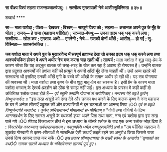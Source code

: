 **सा वीक्ष्य विश्वं सहसा राजन्सञ्जातवेपथु: ।** **सश्मील्य मृगशावाक्षी नेत्रे आसीत्सुविस्मिता ॥ ३७॥** 

शब्दार्थ **** 

**सा—** **माता यशोदा** **; वीक्ष्य—** **देखकर** **; विश्वम्—** **सश्पूर्ण विश्व को** **; सहसा—** **अचानक अपने पुत्र के मुँह के भीतर** **; राजन्—** **हे** **राजा (महाराज परीक्षित)** **; सञ्जात-वेपथु:—** **उनका हृदय धक् धक् करने लगा** **; सश्मील्य—** **खोल कर** **; मृगशाव-अक्षी—** **मृगनैनी** **; नेत्रे—** **उसकी दोनों आँखें** **; आसीत्—** **हो गईं** **; सु-विस्मिता—** **आश्चर्यचकित।** **.** 

**जब यशोदा माता ने अपने पुत्र के मुखारविन्द में सश्पूर्ण ब्रह्माण्ड देखा तो उनका हृदय धक्** **धक् करने लगा तथा आश्चर्यचकित होकर वे अपने अधीर नेत्र बन्द करना चाह रहती थीं।** **तात्पर्य :** माता यशोदा ने शुद्ध मातृ-प्रेम के कारण सोचा कि यह अद्भुत बालक जो तरह-तरह के खेल कर रहा है अवश्य ही रोगग्रस्त है। उन्होंने बालक द्वारा प्रदॢशत आश्चर्यों की प्रशंसा नहीं की प्रत्युत वे अपनी आँखें मूँद लेना चाहती थीं। उन्हें अन्य खतरे की सश्भावना थी इसलिए उनकी आँखें मृगी के बच्चे की आँखों के समान अधीर हो रही थीं। यह सब योगमाया की व्यवस्था थी। माता यशोदा तथा कृष्ण के बीच शुद्ध मातृ-प्रेम का सश्बन्ध है। इसी प्रेम के कारण माता यशोदा भगवान् के ऐश्वर्य-प्रदर्शन को ठीक से समझ नहीं पाईं। इस अध्याय के प्रारश्भ में कहीं कहीं दो अतिरिक्त श्लोक प्रकट होते हैं— *एवं बहूनि कर्माणि गोपानां शं सयोषिताम्।* *नन्दस्य गेहे ववृधे कुर्वन् विष्णुजनार्दन:॥* ''इस तरह असुरों को दण्ड देने और उनका वध करने के लिए बालक कृष्ण ने नन्द महाराज के घर में अनेक लीलाएँ प्रदॢशत कीं और व्रजवासियों ने इन घटनाओं का आनन्द लिया।ÓÓ *एवं स ववृधे विष्णुर्नन्दगेहे जनार्दन:।* *कुर्वन् अनिशमानन्दं गोपालानां स-योषिताम्॥* ''गोपों तथा गोपियों के दिव्य आनन्दवर्धन के लिए समस्त असुरों के वधकर्ता कृष्ण अपने पिता तथा माता, नन्द एवं यशोदा द्वारा इस तरह पाले गये।ÓÓ श्रीपाद विजयध्वज तीर्थ ने इस अध्याय के तीसरे श्लोक के बाद एक अन्य श्लोक जोड़ दिया है : *विस्तरेणेह कारुण्यात् सर्वपापप्रणाशनम्।* *वक्तुमर्हसि धर्मज्ञ दयालुस्त्वमिति प्रभो॥* ''तब परीक्षित महाराज ने शुकदेव गोस्वामी से कृष्ण-लीलाओं से सश्बन्धित ऐसी कथाएँ कहते रहने का अनुरोध किया जिससे राजा उनसे दिव्य आनन्द प्राप्त कर सकें।ÓÓ *इस प्रकार श्रीमद्भागवत के दसवें स्कंध के अन्तर्गत ''तृणावर्त का वधÓÓ नामक सातवें अध्याय* *के भक्तिवेदान्त तात्पर्य पूर्ण हुए।* 